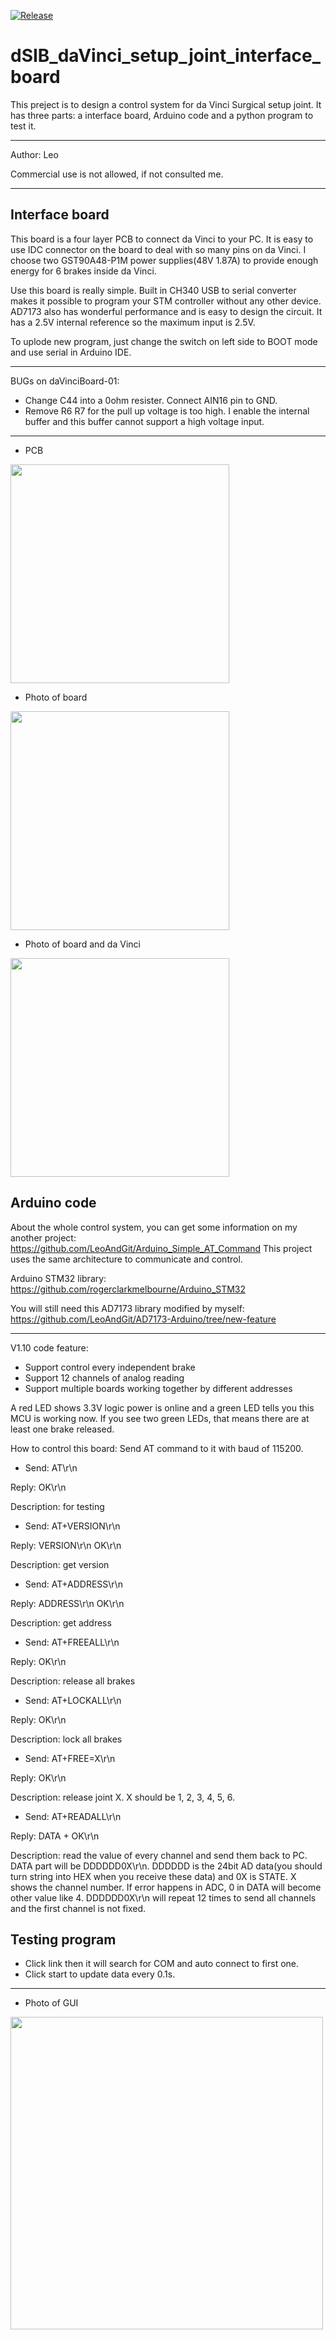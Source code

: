 [![Release](https://img.shields.io/badge/Release-Ver1.1.0-blue.svg)](https://github.com/LeoAndGit/dSIB_daVinci_setup_joint_interface_board/releases)

dSIB_daVinci_setup_joint_interface_board
===========================
This preject is to design a control system for da Vinci Surgical setup joint. It has three parts: a interface board, Arduino code and a python program to test it.

****
Author: Leo

Commercial use is not allowed, if not consulted me.
****

Interface board
---------------------------
This board is a four layer PCB to connect da Vinci to your PC. It is easy to use IDC connector on the board to deal with so many pins on da Vinci. I choose two GST90A48-P1M power supplies(48V 1.87A) to provide enough energy for 6 brakes inside da Vinci.

Use this board is really simple. Built in CH340 USB to serial converter makes it possible to program your STM controller without any other device. AD7173 also has wonderful performance and is easy to design the circuit. It has a 2.5V internal reference so the maximum input is 2.5V.

To uplode new program, just change the switch on left side to BOOT mode and use serial in Arduino IDE.

***************************

BUGs on daVinciBoard-01:
- Change C44 into a 0ohm resister. Connect AIN16 pin to GND.
- Remove R6 R7 for the pull up voltage is too high. I enable the internal buffer and this buffer cannot support a high voltage input.

***************************

- PCB 
<img src="/image/PCB.png" width="350px" />

- Photo of board
<img src="/image/board_img.jpg" width="350px" />

- Photo of board and da Vinci
<img src="/image/board_img2.jpg" width="350px" />

Arduino code
---------------------------
About the whole control system, you can get some information on my another project: https://github.com/LeoAndGit/Arduino_Simple_AT_Command This project uses the same architecture to communicate and control.

Arduino STM32 library: https://github.com/rogerclarkmelbourne/Arduino_STM32

You will still need this AD7173 library modified by myself: https://github.com/LeoAndGit/AD7173-Arduino/tree/new-feature

***************************

V1.10 code feature:
- Support control every independent brake
- Support 12 channels of analog reading
- Support multiple boards working together by different addresses

A red LED shows 3.3V logic power is online and a green LED tells you this MCU is working now. If you see two green LEDs, that means there are at least one brake released.

How to control this board: Send AT command to it with baud of 115200. 

- Send: AT\r\n 

Reply: OK\r\n

Description: for testing



 - Send: AT+VERSION\r\n 

Reply: VERSION\r\n OK\r\n

Description: get version


 - Send: AT+ADDRESS\r\n 

Reply: ADDRESS\r\n OK\r\n

Description: get address



- Send: AT+FREEALL\r\n 

Reply: OK\r\n

Description: release all brakes



- Send: AT+LOCKALL\r\n

Reply: OK\r\n

Description: lock all brakes



- Send: AT+FREE=X\r\n 

Reply: OK\r\n

Description: release joint X. X should be 1, 2, 3, 4, 5, 6.



- Send: AT+READALL\r\n 

Reply: DATA + OK\r\n

Description: read the value of every channel and send them back to PC. DATA part will be DDDDDD0X\r\n. DDDDDD is the 24bit AD data(you should turn string into HEX when you receive these data) and 0X is STATE. X shows the channel number. If error happens in ADC, 0 in DATA will become other value like 4. DDDDDD0X\r\n will repeat 12 times to send all channels and the first channel is not fixed.

Testing program
---------------------------
- Click link then it will search for COM and auto connect to first one.
- Click start to update data every 0.1s.

***************************

- Photo of GUI 
<img src="/image/GUI.png" width="500px" />

